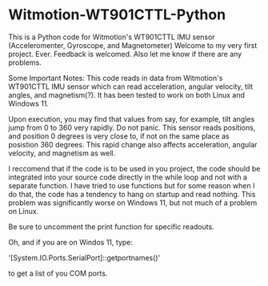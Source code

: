 # Witmotion-WT901CTTL-Python
This is a Python code for Witmotion's WT901CTTL IMU sensor (Acceleromenter, Gyroscope, and Magnetometer)
Welcome to my very first project. Ever. Feedback is welcomed. Also let me know if there are any problems. 

Some Important Notes:
This code reads in data from Witmotion's WT901CTTL IMU sensor which can read acceleration, angular velocity, tilt angles, and magnetism(?). It has been tested to work on both Linux and Windows 11.

Upon execution, you may find that values from say, for example, tilt angles jump from 0 to 360 very rapidly. Do not panic. This sensor reads positions, and position 0 degrees is very close to, if not on the same place as posistion 360 degrees. This rapid change also affects acceleration, angular velocity, and magnetism as well.

I reccomend that if the code is to be used in you project, the code should be integrated into your source code directly in the while loop and not with a separate function. I have tried to use functions but for some reason when I do that, the code has a tendency to hang on startup and read nothing. This problem was significantly worse on Windows 11, but not much of a problem on Linux.

Be sure to uncomment the print function for specific readouts.


Oh, and if you are on Windos 11, type:

'[System.IO.Ports.SerialPort]::getportnames()'

to get a list of you COM ports.
